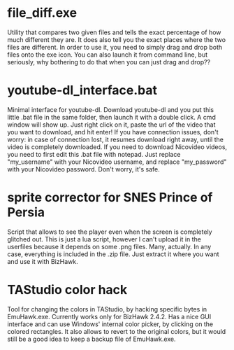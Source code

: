 # file_diff.exe
Utility that compares two given files and tells the exact percentage of how much different they are. It does also tell you the exact places where the two files are different.
In order to use it, you need to simply drag and drop both files onto the exe icon. You can also launch it from command line, but seriously, why bothering to do that when you can just drag and drop??

# youtube-dl_interface.bat
Minimal interface for youtube-dl. Download youtube-dl and you put this little .bat file in the same folder, then launch it with a double click. A cmd window will show up. Just right click on it, paste the url of the video that you want to download, and hit enter!
If you have connection issues, don't worry: in case of connection lost, it resumes download right away, until the video is completely downloaded.
If you need to download Nicovideo videos, you need to first edit this .bat file with notepad. Just replace "my_username" with your Nicovideo username, and replace "my_password" with your Nicovideo password. Don't worry, it's safe.

# sprite corrector for SNES Prince of Persia
Script that allows to see the player even when the screen is completely glitched out.
This is just a lua script, however I can't upload it in the userfiles because it depends on some .png files. Many, actually. In any case, everything is included in the .zip file. Just extract it where you want and use it with BizHawk.

# TAStudio color hack
Tool for changing the colors in TAStudio, by hacking specific bytes in EmuHawk.exe. Currently works only for BizHawk 2.4.2.
Has a nice GUI interface and can use Windows' internal color picker, by clicking on the colored rectangles.
It also allows to revert to the original colors, but it would still be a good idea to keep a backup file of EmuHawk.exe.
